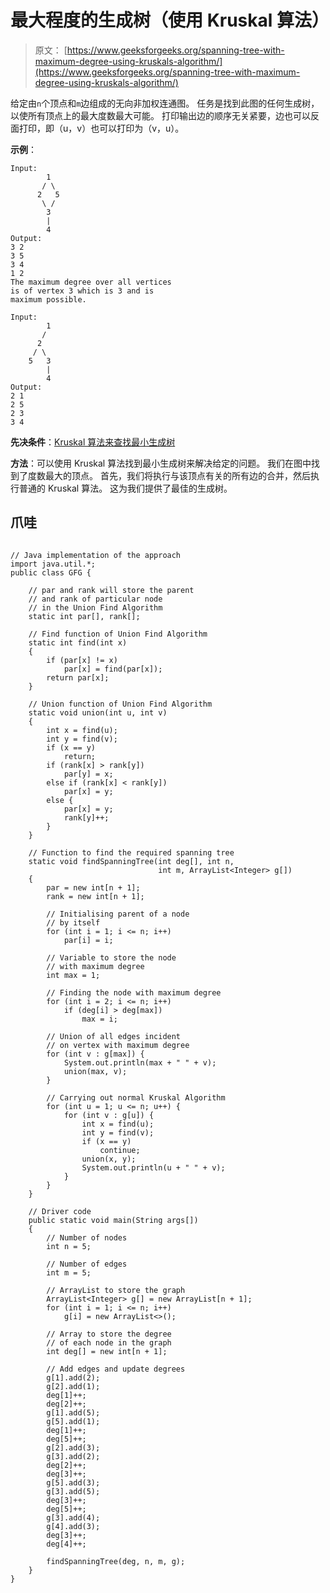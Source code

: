 # 最大程度的生成树（使用 Kruskal 算法）

> 原文： [https://www.geeksforgeeks.org/spanning-tree-with-maximum-degree-using-kruskals-algorithm/](https://www.geeksforgeeks.org/spanning-tree-with-maximum-degree-using-kruskals-algorithm/)

给定由`n`个顶点和`m`边组成的无向非加权连通图。 任务是找到此图的任何生成树，以使所有顶点上的最大度数最大可能。 打印输出边的顺序无关紧要，边也可以反面打印，即（u，v）也可以打印为（v，u）。

**示例**：

```
Input:
        1
       / \
      2   5
       \ /
        3
        |
        4
Output:
3 2
3 5
3 4
1 2
The maximum degree over all vertices 
is of vertex 3 which is 3 and is 
maximum possible.

Input:
        1
       /
      2 
     / \ 
    5   3
        |
        4
Output:
2 1
2 5
2 3
3 4

```

**先决条件**：[Kruskal 算法来查找最小生成树](https://www.geeksforgeeks.org/kruskals-minimum-spanning-tree-algorithm-greedy-algo-2/)

**方法**：可以使用 Kruskal 算法找到最小生成树来解决给定的问题。
我们在图中找到了度数最大的顶点。 首先，我们将执行与该顶点有关的所有边的合并，然后执行普通的 Kruskal 算法。 这为我们提供了最佳的生成树。

## 爪哇

```

// Java implementation of the approach 
import java.util.*; 
public class GFG { 

    // par and rank will store the parent 
    // and rank of particular node 
    // in the Union Find Algorithm 
    static int par[], rank[]; 

    // Find function of Union Find Algorithm 
    static int find(int x) 
    { 
        if (par[x] != x) 
            par[x] = find(par[x]); 
        return par[x]; 
    } 

    // Union function of Union Find Algorithm 
    static void union(int u, int v) 
    { 
        int x = find(u); 
        int y = find(v); 
        if (x == y) 
            return; 
        if (rank[x] > rank[y]) 
            par[y] = x; 
        else if (rank[x] < rank[y]) 
            par[x] = y; 
        else { 
            par[x] = y; 
            rank[y]++; 
        } 
    } 

    // Function to find the required spanning tree 
    static void findSpanningTree(int deg[], int n, 
                                 int m, ArrayList<Integer> g[]) 
    { 
        par = new int[n + 1]; 
        rank = new int[n + 1]; 

        // Initialising parent of a node 
        // by itself 
        for (int i = 1; i <= n; i++) 
            par[i] = i; 

        // Variable to store the node 
        // with maximum degree 
        int max = 1; 

        // Finding the node with maximum degree 
        for (int i = 2; i <= n; i++) 
            if (deg[i] > deg[max]) 
                max = i; 

        // Union of all edges incident 
        // on vertex with maximum degree 
        for (int v : g[max]) { 
            System.out.println(max + " " + v); 
            union(max, v); 
        } 

        // Carrying out normal Kruskal Algorithm 
        for (int u = 1; u <= n; u++) { 
            for (int v : g[u]) { 
                int x = find(u); 
                int y = find(v); 
                if (x == y) 
                    continue; 
                union(x, y); 
                System.out.println(u + " " + v); 
            } 
        } 
    } 

    // Driver code 
    public static void main(String args[]) 
    { 
        // Number of nodes 
        int n = 5; 

        // Number of edges 
        int m = 5; 

        // ArrayList to store the graph 
        ArrayList<Integer> g[] = new ArrayList[n + 1]; 
        for (int i = 1; i <= n; i++) 
            g[i] = new ArrayList<>(); 

        // Array to store the degree 
        // of each node in the graph 
        int deg[] = new int[n + 1]; 

        // Add edges and update degrees 
        g[1].add(2); 
        g[2].add(1); 
        deg[1]++; 
        deg[2]++; 
        g[1].add(5); 
        g[5].add(1); 
        deg[1]++; 
        deg[5]++; 
        g[2].add(3); 
        g[3].add(2); 
        deg[2]++; 
        deg[3]++; 
        g[5].add(3); 
        g[3].add(5); 
        deg[3]++; 
        deg[5]++; 
        g[3].add(4); 
        g[4].add(3); 
        deg[3]++; 
        deg[4]++; 

        findSpanningTree(deg, n, m, g); 
    } 
} 

```